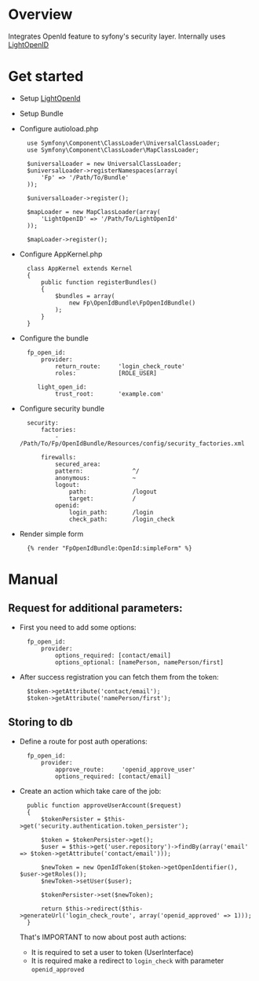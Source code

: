 # Overview

Integrates OpenId feature to syfony's security layer.
Internally uses [LightOpenID](http://gitorious.org/lightopenid)

# Get started

* Setup [LightOpenId](http://gitorious.org/lightopenid)
* Setup Bundle
* Configure autioload.php

        use Symfony\Component\ClassLoader\UniversalClassLoader;
        use Symfony\Component\ClassLoader\MapClassLoader;

        $universalLoader = new UniversalClassLoader;
        $universalLoader->registerNamespaces(array(
            'Fp' => '/Path/To/Bundle'
        ));

        $universalLoader->register();

        $mapLoader = new MapClassLoader(array(
            'LightOpenID' => '/Path/To/LightOpenId'
        ));

        $mapLoader->register();

* Configure AppKernel.php

        class AppKernel extends Kernel
        {
            public function registerBundles()
            {
                $bundles = array(
                    new Fp\OpenIdBundle\FpOpenIdBundle()
                );
            }
        }

* Configure the bundle

        fp_open_id:
            provider:
                return_route:     'login_check_route'
                roles:            [ROLE_USER]

           light_open_id:
                trust_root:       'example.com'

* Configure security bundle

        security:
            factories:
                -                 /Path/To/Fp/OpenIdBundle/Resources/config/security_factories.xml

            firewalls:
                secured_area:
                pattern:              ^/
                anonymous:            ~
                logout:
                    path:             /logout
                    target:           /
                openid:
                    login_path:       /login
                    check_path:       /login_check

* Render simple form

        {% render "FpOpenIdBundle:OpenId:simpleForm" %}

# Manual

## Request for additional parameters:

* First you need to add some options:

        fp_open_id:
            provider:
                options_required: [contact/email]
                options_optional: [namePerson, namePerson/first]

* After success registration you can fetch them from the token:

        $token->getAttribute('contact/email');
        $token->getAttribute('namePerson/first');

## Storing to db

* Define a route for post auth operations:

        fp_open_id:
            provider:
                approve_route:     'openid_approve_user'
                options_required: [contact/email]

* Create an action which take care of the job:

        public function approveUserAccount($request)
        {
            $tokenPersister = $this->get('security.authentication.token_persister');

            $token = $tokenPersister->get();
            $user = $this->get('user.repository')->findBy(array('email' => $token->getAttribute('contact/email')));

            $newToken = new OpenIdToken($token->getOpenIdentifier(), $user->getRoles());
            $newToken->setUser($user);

            $tokenPersister->set($newToken);

            return $this->redirect($this->generateUrl('login_check_route', array('openid_approved' => 1)));
        }

    That's IMPORTANT to now about post auth actions:
    * It is required to set a user to token (UserInterface)
    * It is required make a redirect to `login_check` with parameter `openid_approved`

